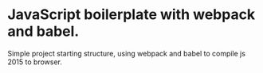 # JavaScript boilerplate with webpack and babel.

Simple project starting structure, using webpack and babel to compile js 2015 to browser.
